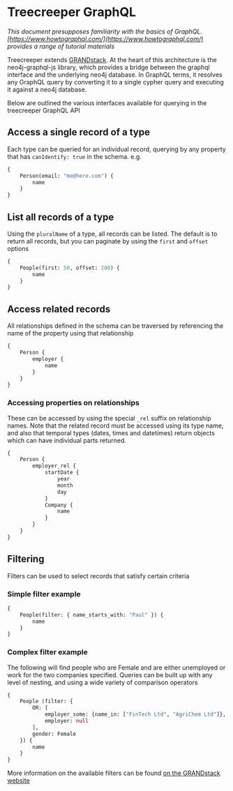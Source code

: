 # Treecreeper GraphQL

_This document presupposes familiarity with the basics of GraphQL. [https://www.howtographql.com/](https://www.howtographql.com/) provides a range of tutorial materials_

Treecreeper extends [GRANDstack](https://grandstack.io). At the heart of this architecture is the neo4j-graphql-js library, which provides a bridge between the graphql interface and the underlying neo4j database. In GraphQL terms, it resolves any GraphQL query by converting it to a single cypher query and executing it against a neo4j database.

Below are outlined the various interfaces available for querying in the treecreeper GraphQL API

## Access a single record of a type

Each type can be queried for an individual record, querying by any property that has `canIdentify: true` in the schema. e.g.

```graphql
{
	Person(email: "me@here.com") {
		name
	}
}
```

## List all records of a type

Using the `pluralName` of a type, all records can be listed. The default is to return all records, but you can paginate by using the `first` and `offset` options

```graphql
{
	People(first: 50, offset: 200) {
		name
	}
}
```

## Access related records

All relationships defined in the schema can be traversed by referencing the name of the property using that relationship

```graphql
{
	Person {
		employer {
			name
		}
	}
}
```

### Accessing properties on relationships

These can be accessed by using the special `_rel` suffix on relationship names. Note that the related record must be accessed using its type name, and also that temporal types (dates, times and datetimes) return objects which can have individual parts returned.

```graphql
{
	Person {
		employer_rel {
			startDate {
				year
				month
				day
			}
			Company {
				name
			}
		}
	}
}
```

## Filtering

Filters can be used to select records that satisfy certain criteria

### Simple filter example

```graphql
{
	People(filter: { name_starts_with: "Paul" }) {
		name
	}
}
```

### Complex filter example

The following will find people who are Female and are either unemployed or work for the two companies specified. Queries can be built up with any level of nesting, and using a wide variety of comparison operators

```graphql
{
    People (filter: {
        OR: [
            employer_some: {name_in: ["FinTech Ltd", "AgriChem Ltd"]},
            employer: null
        ],
        gender: Female
    }) {
        name
    }
}
```

More information on the available filters can be found [on the GRANDstack website](https://grandstack.io/docs/graphql-filtering.html)
